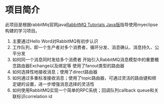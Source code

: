 # 项目简介
此项目是根据rabbitMq官网java[RabbitMQ Tutorials Java版](https://www.rabbitmq.com/tutorials/tutorial-one-java.html)指导使用myeclipse构建的学习项目。
1. 主要通过Hello Word对RabbitMQ有初步认识
2. 工作队列，即一个生产者对多个消费者，循环分发、消息确认、消息持久、公平分发
3. 如何同一个消息同时发给多个消费者
   开始引入RabbitMQ消息模型中的重要概念路由器Exchange以及绑定等
   使用了fanout类型的路由器
4. 如何选择性地接收消息；使用了direct路由器
5. 如何通过多重标准接收消息；使用了topic路由器，可通过灵活的路由键和绑定键的设置，进一步增强消息选择的灵活性
6. 如何使用RabbitMQ实现一个简单的RPC系统；回调队列callback queue和关联标识correlation id

